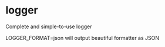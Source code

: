 # logger
Complete and simple-to-use logger 

LOGGER_FORMAT=json will output beautiful formatter as JSON